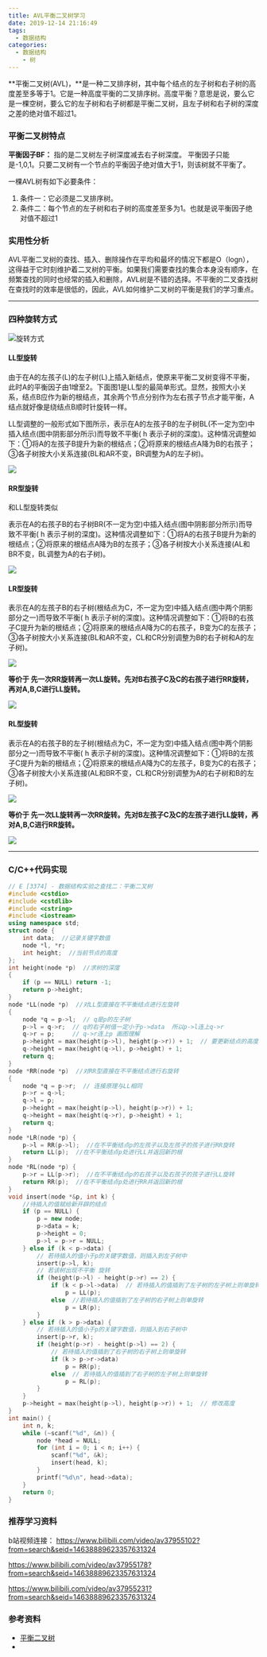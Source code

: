 ```yaml
---
title: AVL平衡二叉树学习
date: 2019-12-14 21:16:49
tags:
  - 数据结构
categories:
  - 数据结构
	- 树
---
```


**平衡二叉树(AVL)，**是一种二叉排序树，其中每个结点的左子树和右子树的高度差至多等于1。它是一种高度平衡的二叉排序树。高度平衡？意思是说，要么它是一棵空树，要么它的左子树和右子树都是平衡二叉树，且左子树和右子树的深度之差的绝对值不超过1。

<!--more-->

### 平衡二叉树特点

**平衡因子BF：**
指的是二叉树左子树深度减去右子树深度。
平衡因子只能是-1,0,1。只要二叉树有一个节点的平衡因子绝对值大于1，则该树就不平衡了。

一棵AVL树有如下必要条件：

1.  条件一：它必须是二叉排序树。
2. 条件二：每个节点的左子树和右子树的高度差至多为1。也就是说平衡因子绝对值不超过1



### 实用性分析

AVL平衡二叉树的查找、插入、删除操作在平均和最坏的情况下都是O（logn），这得益于它时刻维护着二叉树的平衡。如果我们需要查找的集合本身没有顺序，在频繁查找的同时也经常的插入和删除，AVL树是不错的选择。不平衡的二叉查找树在查找时的效率是很低的，因此，AVL如何维护二叉树的平衡是我们的学习重点。



<hr>

### 四种旋转方式

![旋转方式](https://tvax3.sinaimg.cn/large/006nIlf0ly1g9wkw68fdvj319s0oegph.jpg)



#### LL型旋转

由于在A的左孩子(L)的左子树(L)上插入新结点，使原来平衡二叉树变得不平衡，此时A的平衡因子由1增至2。下面图1是LL型的最简单形式。显然，按照大小关系，结点B应作为新的根结点，其余两个节点分别作为左右孩子节点才能平衡，A结点就好像是绕结点B顺时针旋转一样。

LL型调整的一般形式如下图所示，表示在A的左孩子B的左子树BL(不一定为空)中插入结点(图中阴影部分所示)而导致不平衡( h 表示子树的深度)。这种情况调整如下：①将A的左孩子B提升为新的根结点；②将原来的根结点A降为B的右孩子；③各子树按大小关系连接(BL和AR不变，BR调整为A的左子树)。

![](https://tva2.sinaimg.cn/large/006nIlf0ly1g9wl6dpfngj30ms0a3mxe.jpg)

#### RR型旋转

和LL型旋转类似

表示在A的右孩子B的右子树BR(不一定为空)中插入结点(图中阴影部分所示)而导致不平衡( h 表示子树的深度)。这种情况调整如下：①将A的右孩子B提升为新的根结点；②将原来的根结点A降为B的左孩子；③各子树按大小关系连接(AL和BR不变，BL调整为A的右子树)。

![](https://tva1.sinaimg.cn/large/006nIlf0ly1g9wl6izdyqj30mi0agq36.jpg)

#### LR型旋转

表示在A的左孩子B的右子树(根结点为C，不一定为空)中插入结点(图中两个阴影部分之一)而导致不平衡( h 表示子树的深度)。这种情况调整如下：①将B的右孩子C提升为新的根结点；②将原来的根结点A降为C的右孩子，B变为C的左孩子；③各子树按大小关系连接(BL和AR不变，CL和CR分别调整为B的右子树和A的左子树)。



![](https://tva1.sinaimg.cn/large/006nIlf0ly1g9wlbzq4lhj30nv0ant94.jpg)



**等价于 先一次RR旋转再一次LL旋转。先对B右孩子C及C的右孩子进行RR旋转，再对A,B,C进行LL旋转。**

![](https://tva1.sinaimg.cn/large/006nIlf0ly1g9wlpkpjw3j30m906njs4.jpg)

#### RL型旋转

表示在A的右孩子B的左子树(根结点为C，不一定为空)中插入结点(图中两个阴影部分之一)而导致不平衡( h 表示子树的深度)。这种情况调整如下：①将B的左孩子C提升为新的根结点；②将原来的根结点A降为C的左孩子，B变为C的右孩子；③各子树按大小关系连接(AL和BR不变，CL和CR分别调整为A的右子树和B的左子树)。



![](https://tva4.sinaimg.cn/large/006nIlf0ly1g9wlc3skaej30nc0a23yy.jpg)



**等价于 先一次LL旋转再一次RR旋转。先对B左孩子C及C的左孩子进行LL旋转，再对A,B,C进行RR旋转。**

![](https://tvax2.sinaimg.cn/large/006nIlf0ly1g9wlpmyadhj30m706nmxx.jpg)

<hr>

### C/C++代码实现

```c++
// E [3374] - 数据结构实验之查找二：平衡二叉树
#include <cstdio>
#include <cstdlib>
#include <cstring>
#include <iostream>
using namespace std;
struct node {
    int data;  //记录关键字数值
    node *l, *r;
    int height;  //当前节点的高度
};
int height(node *p)  //求树的深度
{
    if (p == NULL) return -1;
    return p->height;
}
node *LL(node *p)  //对LL型直接在不平衡结点进行左旋转
{
    node *q = p->l;  // q是p的左子树
    p->l = q->r;  // q的右子树值一定小于p->data  所以p->l连上q->r
    q->r = p;     // q->r连上p 画图理解
    p->height = max(height(p->l), height(p->r)) + 1;  // 要更新结点的高度值
    q->height = max(height(q->l), p->height) + 1;
    return q;
}
node *RR(node *p)  //对RR型直接在不平衡结点进行右旋转
{
    node *q = p->r;  // 连接原理与LL相同
    p->r = q->l;
    q->l = p;
    p->height = max(height(p->l), height(p->r)) + 1;
    q->height = max(height(q->r), p->height) + 1;
    return q;
}
node *LR(node *p) {
    p->l = RR(p->l);  //在不平衡结点p的左孩子以及左孩子的孩子进行RR旋转
    return LL(p);  //在不平衡结点p处进行LL并返回新的根
}
node *RL(node *p) {
    p->r = LL(p->r);  //在不平衡结点p的右孩子以及右孩子的孩子进行LL旋转
    return RR(p);  //在不平衡结点p处进行RR并返回新的根
}
void insert(node *&p, int k) {
    //待插入的值赋给新开辟的结点
    if (p == NULL) {
        p = new node;
        p->data = k;
        p->height = 0;
        p->l = p->r = NULL;
    } else if (k < p->data) {
        // 若待插入的值小于p的关键字数值，则插入到左子树中
        insert(p->l, k);
        // 若该树出现不平衡 旋转
        if (height(p->l) - height(p->r) == 2) {
            if (k < p->l->data)  // 若待插入的值插到了左子树的左子树上则单旋转
                p = LL(p);
            else  //若待插入的值插到了左子树的右子树上则单旋转
                p = LR(p);
        }
    } else if (k > p->data) {
        // 若待插入的值小于p的关键字数值，则插入到右子树中
        insert(p->r, k);
        if (height(p->r) - height(p->l) == 2) {
            // 若待插入的值插到了右子树的右子树上则单旋转
            if (k > p->r->data)
                p = RR(p);
            else  // 若待插入的值插到了右子树的左子树上则单旋转
                p = RL(p);
        }
    }
    p->height = max(height(p->l), height(p->r)) + 1;  // 修改高度
}
int main() {
    int n, k;
    while (~scanf("%d", &n)) {
        node *head = NULL;
        for (int i = 0; i < n; i++) {
            scanf("%d", &k);
            insert(head, k);
        }
        printf("%d\n", head->data);
    }
    return 0;
}

```



### 推荐学习资料

b站视频连接：
https://www.bilibili.com/video/av37955102?from=search&seid=14638889623357631324

https://www.bilibili.com/video/av37955178?from=search&seid=14638889623357631324

https://www.bilibili.com/video/av37955231?from=search&seid=14638889623357631324



### 参考资料

- [平衡二叉树](https://blog.csdn.net/isunbin/article/details/81707606)
- []()
